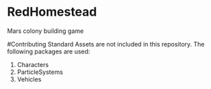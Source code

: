 # RedHomestead
Mars colony building game

#Contributing
Standard Assets are not included in this repository. The following packages are used:
1. Characters
2. ParticleSystems
3. Vehicles
